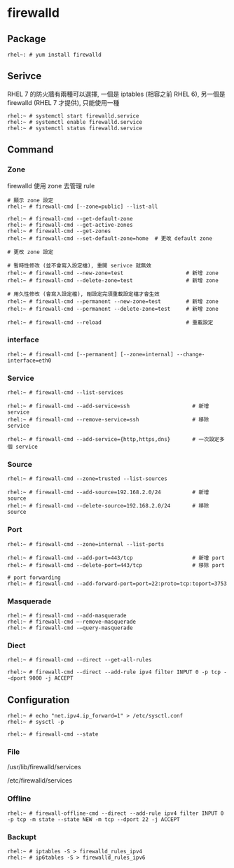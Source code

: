 #  firewalld #


## Package ##

	rhel~: # yum install firewalld


## Serivce ##

RHEL 7 的防火牆有兩種可以選擇, 一個是 iptables (相容之前 RHEL 6), 另一個是 firewalld (RHEL 7 才提供), 只能使用一種

	rhel:~ # systemctl start firewalld.service
	rhel:~ # systemctl enable firewalld.service
	rhel:~ # systemctl status firewalld.service


## Command ##


### Zone ###

firewalld 使用 zone 去管理 rule

	# 顯示 zone 設定
	rhel:~ # firewall-cmd [--zone=public] --list-all

	rhel:~ # firewall-cmd --get-default-zone
	rhel:~ # firewall-cmd --get-active-zones
	rhel:~ # firewall-cmd --get-zones
	rhel:~ # firewall-cmd --set-default-zone=home  # 更改 default zone

	# 更改 zone 設定

	# 暫時性修改 (並不會寫入設定檔), 重開 serivce 就無效
	rhel:~ # firewall-cmd --new-zone=test                    # 新增 zone
	rhel:~ # firewall-cmd --delete-zone=test                 # 新增 zone

	# 用久性修改 (會寫入設定檔), 剛設定完須重載設定檔才會生效
	rhel:~ # firewall-cmd --permanent --new-zone=test        # 新增 zone
	rhel:~ # firewall-cmd --permanent --delete-zone=test     # 新增 zone

	rhel:~ # firewall-cmd --reload                           # 重載設定


### interface ###

	rhel:~ # firewall-cmd [--permanent] [--zone=internal] --change-interface=eth0


### Service ###

	rhel:~ # firewall-cmd --list-services

	rhel:~ # firewall-cmd --add-service=ssh                    # 新增 service
	rhel:~ # firewall-cmd --remove-service=ssh                 # 移除 service

	rhel:~ # firewall-cmd --add-service={http,https,dns}       # 一次設定多個 service


### Source ###

	rhel:~ # firewall-cmd --zone=trusted --list-sources

	rhel:~ # firewall-cmd --add-source=192.168.2.0/24          # 新增 source
	rhel:~ # firewall-cmd --delete-source=192.168.2.0/24       # 移除 source


### Port ###

	rhel:~ # firewall-cmd --zone=internal --list-ports

	rhel:~ # firewall-cmd --add-port=443/tcp                   # 新增 port
	rhel:~ # firewall-cmd --delete-port=443/tcp                # 移除 port

	# port forwarding
	rhel:~ # firewall-cmd --add-forward-port=port=22:proto=tcp:toport=3753


### Masquerade ###

	rhel:~ # firewall-cmd --add-masquerade
	rhel:~ # firewall-cmd –-remove-masquerade
	rhel:~ # firewall-cmd -–query-masquerade


### Diect ###

	rhel:~ # firewall-cmd --direct --get-all-rules

	rhel:~ # firewall-cmd --direct --add-rule ipv4 filter INPUT 0 -p tcp --dport 9000 -j ACCEPT



## Configuration ##


	rhel:~ # echo "net.ipv4.ip_forward=1" > /etc/sysctl.conf
	rhel:~ # sysctl -p

	rhel:~ # firewall-cmd --state


### File ###

/usr/lib/firewalld/services

/etc/firewalld/services


### Offline ###

	rhel:~ # firewall-offline-cmd --direct --add-rule ipv4 filter INPUT 0 -p tcp -m state --state NEW -m tcp --dport 22 -j ACCEPT


### Backupt ###

	rhel:~ # iptables -S > firewalld_rules_ipv4
	rhel:~ # ip6tables -S > firewalld_rules_ipv6